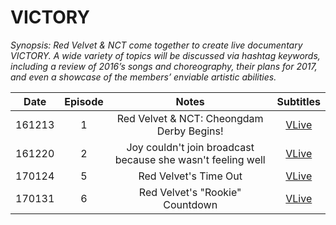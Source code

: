 # VICTORY

*Synopsis: Red Velvet & NCT come together to create live documentary VICTORY. A wide variety of topics will be discussed via hashtag keywords, including a review of 2016’s songs and choreography, their plans for 2017, and even a showcase of the members’ enviable artistic abilities.*


| **Date** | **Episode** |                          **Notes**                          |               **Subtitles**               |
|:--------:|:-----------:|:-----------------------------------------------------------:|:-----------------------------------------:|
|  161213  |      1      |          Red Velvet & NCT: Cheongdam Derby Begins!          | [VLive](https://www.vlive.tv/video/18436) |
|  161220  |      2      | Joy couldn't join broadcast because she wasn't feeling well | [VLive](https://www.vlive.tv/video/19026) |
|  170124  |      5      |                    Red Velvet's Time Out                    | [VLive](https://www.vlive.tv/video/21235) |
|  170131  |      6      |               Red Velvet's "Rookie" Countdown               | [VLive](https://www.vlive.tv/video/21691) |